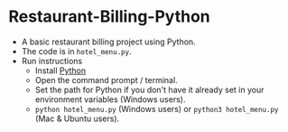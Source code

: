 # Restaurant-Billing-Python
- A basic restaurant billing project using Python.
- The code is in `hotel_menu.py`.
- Run instructions
   - Install [Python](https://www.python.org/)
   - Open the command prompt / terminal.
   - Set the path for Python if you don't have it already set in your environment variables (Windows users).
   - `python hotel_menu.py` (Windows users) or `python3 hotel_menu.py` (Mac & Ubuntu users).
